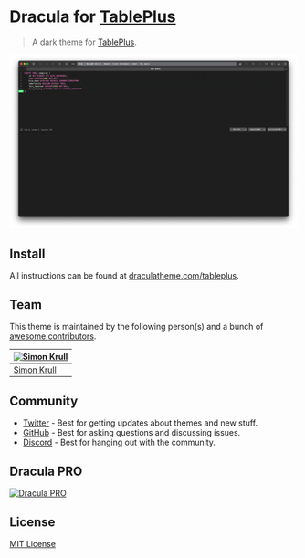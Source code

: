 # Dracula for [TablePlus](https://tableplus.com)

> A dark theme for [TablePlus](https://tableplus.com).

![Screenshot](./screenshot.png)

## Install

All instructions can be found at [draculatheme.com/tableplus](https://draculatheme.com/tableplus).

## Team

This theme is maintained by the following person(s) and a bunch of [awesome contributors](https://github.com/dracula/tableplus/graphs/contributors).

| [![Simon Krull](https://github.com/crydotsnake.png?size=100)](https://github.com/crydotsnake) |
| --------------------------------------------------------------------------------------------- |
| [Simon Krull](https://github.com/crydotsnake)                                                 |

## Community

- [Twitter](https://twitter.com/draculatheme) - Best for getting updates about themes and new stuff.
- [GitHub](https://github.com/dracula/dracula-theme/discussions) - Best for asking questions and discussing issues.
- [Discord](https://draculatheme.com/discord-invite) - Best for hanging out with the community.

## Dracula PRO

[![Dracula PRO](./.github/dracula-pro.png)](https://draculatheme.com/pro)

## License

[MIT License](./LICENSE)

